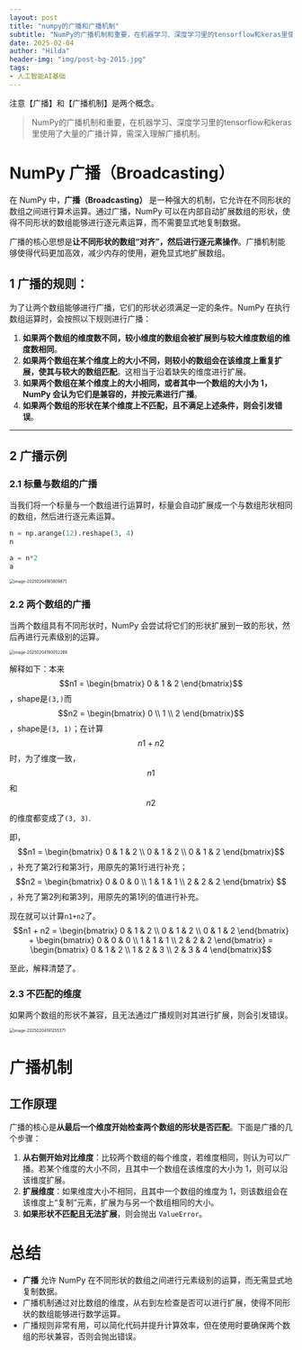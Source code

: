 ```yaml
---
layout: post
title: "numpy的广播和广播机制"
subtitle: "NumPy的广播机制和重要，在机器学习、深度学习里的tensorflow和keras里使用了大量的广播计算，需深入理解广播机制。"
date: 2025-02-04
author: "Hilda"
header-img: "img/post-bg-2015.jpg"
tags:
- 人工智能AI基础
---
```



<script type="text/javascript"
        src="https://cdnjs.cloudflare.com/ajax/libs/mathjax/2.7.5/MathJax.js?config=TeX-AMS-MML_SVG">
</script>

注意【广播】和【广播机制】是两个概念。

> NumPy的广播机制和重要，在机器学习、深度学习里的tensorflow和keras里使用了大量的广播计算，需深入理解广播机制。

# NumPy 广播（Broadcasting）

在 NumPy 中，**广播（Broadcasting）** 是一种强大的机制，它允许在不同形状的数组之间进行算术运算。通过广播，NumPy 可以在内部自动扩展数组的形状，使得不同形状的数组能够进行逐元素运算，而不需要显式地复制数据。

广播的核心思想是**让不同形状的数组“对齐”，然后进行逐元素操作**。广播机制能够使得代码更加高效，减少内存的使用，避免显式地扩展数组。

## 1 广播的规则：

为了让两个数组能够进行广播，它们的形状必须满足一定的条件。NumPy 在执行数组运算时，会按照以下规则进行广播：

1. **如果两个数组的维度数不同，较小维度的数组会被扩展到与较大维度数组的维度数相同**。
2. **如果两个数组在某个维度上的大小不同，则较小的数组会在该维度上重复扩展，使其与较大的数组匹配**。这相当于沿着缺失的维度进行扩展。
3. **如果两个数组在某个维度上的大小相同，或者其中一个数组的大小为 1，NumPy 会认为它们是兼容的，并按元素进行广播**。
4. **如果两个数组的形状在某个维度上不匹配，且不满足上述条件，则会引发错误**。

---

## 2 广播示例

### 2.1 **标量与数组的广播**

当我们将一个标量与一个数组进行运算时，标量会自动扩展成一个与数组形状相同的数组，然后进行逐元素运算。

```python
n = np.arange(12).reshape(3, 4)
n

a = n*2
a
```



<img src="https://wechat01.oss-cn-hangzhou.aliyuncs.com/img/image-20250204185809871.png" alt="image-20250204185809871" style="zoom:50%;" />

### 2.2  **两个数组的广播**

当两个数组具有不同形状时，NumPy 会尝试将它们的形状扩展到一致的形状，然后再进行元素级别的运算。

<img src="https://wechat01.oss-cn-hangzhou.aliyuncs.com/img/image-20250204190052268.png" alt="image-20250204190052268" style="zoom:50%;" />

解释如下：本来$$n1 = \begin{bmatrix} 0 & 1 & 2  \end{bmatrix}$$，shape是`(3,)`而$$n2 = \begin{bmatrix} 0 \\ 1 \\ 2  \end{bmatrix}$$，shape是`(3, 1)`；在计算$$n1 + n2$$时，为了维度一致，$$n1$$和$$n2$$的维度都变成了`(3, 3)`.

即，$$n1 = \begin{bmatrix} 0 & 1 & 2 \\ 0 & 1 & 2 \\ 0 & 1 & 2 \end{bmatrix}$$，补充了第2行和第3行，用原先的第1行进行补充；$$n2 = \begin{bmatrix} 0 & 0 & 0 \\ 1 & 1 & 1 \\ 2 & 2 & 2  \end{bmatrix} $$，补充了第2列和第3列，用原先的第1列的值进行补充。

现在就可以计算`n1+n2`了。$$n1 + n2 = \begin{bmatrix} 0 & 1 & 2 \\ 0 & 1 & 2 \\ 0 & 1 & 2 \end{bmatrix} + \begin{bmatrix} 0 & 0 & 0 \\ 1 & 1 & 1 \\ 2 & 2 & 2  \end{bmatrix} =  \begin{bmatrix} 0 & 1 & 2 \\ 1 & 2 & 3 \\ 2 & 3 & 4  \end{bmatrix}$$

至此，解释清楚了。

### 2.3  **不匹配的维度**

如果两个数组的形状不兼容，且无法通过广播规则对其进行扩展，则会引发错误。

<img src="https://wechat01.oss-cn-hangzhou.aliyuncs.com/img/image-20250204191255371.png" alt="image-20250204191255371" style="zoom:50%;" />

# 广播机制

## 工作原理

广播的核心是**从最后一个维度开始检查两个数组的形状是否匹配**。下面是广播的几个步骤：

1. **从右侧开始对比维度**：比较两个数组的每个维度，若维度相同，则认为可以广播。若某个维度的大小不同，且其中一个数组在该维度的大小为 1，则可以沿该维度扩展。
2. **扩展维度**：如果维度大小不相同，且其中一个数组的维度为 1，则该数组会在该维度上“复制”元素，扩展为与另一个数组相同的大小。
3. **如果形状不匹配且无法扩展**，则会抛出 `ValueError`。

# **总结**

- **广播** 允许 NumPy 在不同形状的数组之间进行元素级别的运算，而无需显式地复制数据。
- 广播机制通过对比数组的维度，从右到左检查是否可以进行扩展，使得不同形状的数组能够进行数学运算。
- 广播规则非常有用，可以简化代码并提升计算效率，但在使用时要确保两个数组的形状兼容，否则会抛出错误。